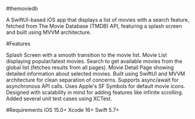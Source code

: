 #themoviedb

A SwiftUI-based iOS app that displays a list of movies with a search feature, fetched from The Movie Database (TMDB) API, featuring a splash screen and built using MVVM architecture.

#Features

Splash Screen with a smooth transition to the movie list.
Movie List displaying popular/latest movies.
Search to get available movies from the global list (fetches results from all pages).
Movie Detail Page showing detailed information about selected movies.
Built using SwiftUI and MVVM architecture for clean separation of concerns.
Supports async/await for asynchronous API calls.
Uses Apple's SF Symbols for default movie icons.
Designed with scalability in mind for adding features like infinite scrolling.
Added several unit test cases using XCTest.

#Requirements
iOS 15.0+
Xcode 16+
Swift 5.7+
